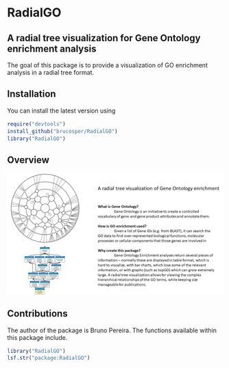 # RadialGO
## A radial tree visualization for Gene Ontology enrichment analysis

The goal of this package is to provide a visualization of GO enrichment analysis
in a radial tree format.

## Installation

You can install the latest version using
```r 
require("devtools")
install_github("brucosper/RadialGO")
library("RadialGO")
```

## Overview

![](./inst/extdata/PEREIRA_B_A1.png)

## Contributions

The author of the package is Bruno Pereira. The functions available within this 
package include. 

```r 
library("RadialGO")
lsf.str("package:RadialGO")
```

<!-- ADD CITATIONS -->
